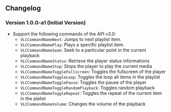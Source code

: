 ## Changelog

### Version 1.0.0-a1 (Initial Version)

- Support the following commands of the API v3.0:
   - `VLCCommandNameNext`: Jumps to next playlist item.
   - `VLCCommandNamePlay`: Plays a specific playlist item.
   - `VLCCommandNameSeek`: Seek to a particular point in the current playback
   - `VLCCommandNameStatus`: Retrieve the player status informations
   - `VLCCommandNameStop`: Stops the player to play the current media
   - `VLCCommandNameToggleFullscreen`: Toggles the fullscreen of the player
   - `VLCCommandNameToggleLoop`: Toggles the loop all items in the playlist
   - `VLCCommandNameTogglePause`: Toggles the pause of the player
   - `VLCCommandNameToggleRandomPlayback`: Toggles random playback
   - `VLCCommandNameToggleRepeat`: Toggles the repeat of the current item in the plalist
   - `VLCCommandNameVolume`: Changes the volume of the playback
